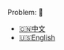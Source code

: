 Problem: :link: 
- [:cn:中文](https://leetcode-cn.com/problems/plus-one)
- [:us:English](https://leetcode.com/problems/plus-one)